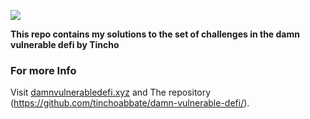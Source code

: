 ![](cover.png)

**This repo contains my solutions to the set of challenges in the damn vulnerable defi by Tincho**

### For more Info

Visit [damnvulnerabledefi.xyz](https://damnvulnerabledefi.xyz) and The repository (https://github.com/tinchoabbate/damn-vulnerable-defi/).
